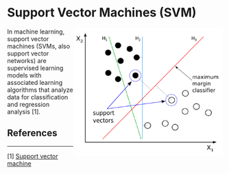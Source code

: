 # Support Vector Machines (SVM)

<img src='svm_diagram.png' align='right' width=350/>

In machine learning, support vector machines (SVMs, also support vector networks) are supervised learning models with associated learning algorithms that analyze data for classification and regression analysis [1].


## References
---
[1] [Support vector machine](https://en.wikipedia.org/wiki/Support_vector_machine)
